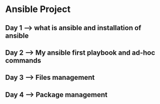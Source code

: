 # Ansible Project

## Day 1 --> what is ansible and installation of ansible

## Day 2 --> My ansible first playbook and ad-hoc commands

## Day 3 --> Files management

## Day 4 --> Package management

